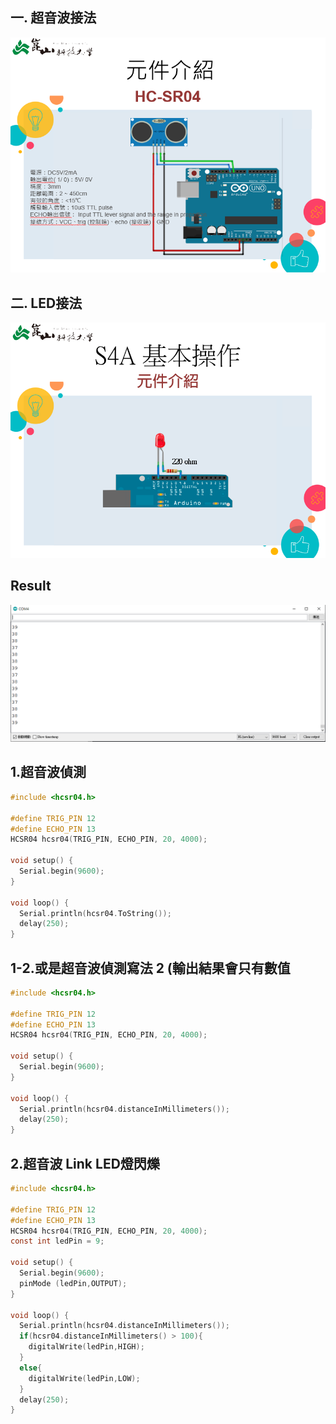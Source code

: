 ## 一. 超音波接法
![超音波接法](https://github.com/ChengHan16/Cs4high_4080E036/blob/master/%E9%80%9A%E8%AD%98%E7%A8%8B%E5%BC%8F%E8%A8%AD%E8%A8%88/2021-12-02/Img/%E8%B6%85%E9%9F%B3%E6%B3%A2%E6%8E%A5%E6%B3%95.PNG)
## 二. LED接法
![二. LED接法](https://github.com/ChengHan16/Cs4high_4080E036/blob/master/%E9%80%9A%E8%AD%98%E7%A8%8B%E5%BC%8F%E8%A8%AD%E8%A8%88/2021-12-02/Img/LED.PNG)
## Result
![Result](https://github.com/ChengHan16/Cs4high_4080E036/blob/master/%E9%80%9A%E8%AD%98%E7%A8%8B%E5%BC%8F%E8%A8%AD%E8%A8%88/2021-12-02/Img/%E8%B6%85%E9%9F%B3%E6%B3%A2%E7%B5%90%E6%9E%9C.PNG)
## 1.超音波偵測
```C
#include <hcsr04.h>

#define TRIG_PIN 12
#define ECHO_PIN 13
HCSR04 hcsr04(TRIG_PIN, ECHO_PIN, 20, 4000);

void setup() {
  Serial.begin(9600);
}

void loop() {
  Serial.println(hcsr04.ToString());
  delay(250);
}
```
## 1-2.或是超音波偵測寫法 2 (輸出結果會只有數值
```C
#include <hcsr04.h>

#define TRIG_PIN 12
#define ECHO_PIN 13
HCSR04 hcsr04(TRIG_PIN, ECHO_PIN, 20, 4000);

void setup() {
  Serial.begin(9600);
}

void loop() {
  Serial.println(hcsr04.distanceInMillimeters());
  delay(250);
}
```
## 2.超音波 Link LED燈閃爍
```C
#include <hcsr04.h>

#define TRIG_PIN 12
#define ECHO_PIN 13
HCSR04 hcsr04(TRIG_PIN, ECHO_PIN, 20, 4000);
const int ledPin = 9;

void setup() {
  Serial.begin(9600);
  pinMode (ledPin,OUTPUT); 
}

void loop() {
  Serial.println(hcsr04.distanceInMillimeters());
  if(hcsr04.distanceInMillimeters() > 100){
    digitalWrite(ledPin,HIGH);
  }
  else{
    digitalWrite(ledPin,LOW);
  }
  delay(250);
}
```
